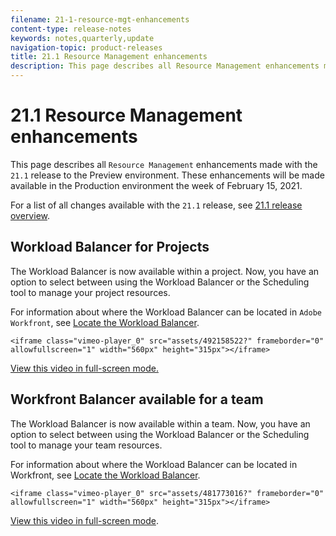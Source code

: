 ```yaml
---
filename: 21-1-resource-mgt-enhancements
content-type: release-notes
keywords: notes,quarterly,update
navigation-topic: product-releases
title: 21.1 Resource Management enhancements
description: This page describes all Resource Management enhancements made with the 21.1 release to the Preview environment. These enhancements will be made available in the Production environment the week of February 15, 2021.
---
```


# 21.1 Resource Management enhancements

This page describes all `Resource Management` enhancements made with the `21.1` release to the Preview environment. These enhancements will be made available in the Production environment the week of February 15, 2021.

For a list of all changes available with the `21.1` release, see [21.1 release overview](../../../product-announcements/product-releases/21.1-release-activity/21-1-release-overview.md).

## Workload Balancer for Projects

The Workload Balancer is now available within a project. Now, you have an option to select between using the Workload Balancer or the Scheduling tool to manage your project resources.

For information about where the Workload Balancer can be located in `Adobe Workfront`, see [Locate the Workload Balancer](../../../resource-mgmt/workload-balancer/locate-workload-balancer.md).

`<iframe class="vimeo-player_0" src="assets/492158522?" frameborder="0" allowfullscreen="1" width="560px" height="315px"></iframe>`

[View this video in full-screen mode.](https://vimeo.com/492158522/5deb0a3832)

## Workfront Balancer available for a team

The Workload Balancer is now available within a team. Now, you have an option to select between using the Workload Balancer or the Scheduling tool to manage your team resources.

For information about where the Workload Balancer can be located in Workfront, see [Locate the Workload Balancer](../../../resource-mgmt/workload-balancer/locate-workload-balancer.md).

`<iframe class="vimeo-player_0" src="assets/481773016?" frameborder="0" allowfullscreen="1" width="560px" height="315px"></iframe>`

[View this video in full-screen mode](https://vimeo.com/481773016/2f660f9f36).
